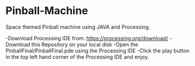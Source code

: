 # Pinball-Machine
Space themed Pinball machine using JAVA and Processing.

-Download Processing IDE from: https://processing.org/download/
-Download this Repository on your local disk
-Open the PinballFinal/PinballFinal.pde using the Processing IDE
-Click the play button in the top left hand corner of the Processing IDE and enjoy.
